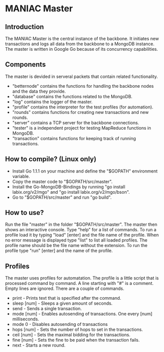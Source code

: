
MANIAC Master
=============

Introduction
------------
The MANIAC Master is the central instance of the backbone. It initiates new transactions and logs all data from the backbone to a MongoDB instance.
The master is written in Google Go because of its concurrency capabilities.

Components
----------
The master is devided in serveral packets that contain related functionality.

- "betternode" contains the functions for handling the backbone nodes and the data they provide.
- "database" contains the functions related to the MongoDB.
- "log" contains the logger of the master.
- "profile" contains the interpreter for the test profiles (for automation).
- "rounds" contains functions for creating new transactions and new rounds.
- "server" contains a TCP server for the backbone connections.
- "tester" is a independent project for testing MapReduce functions in MongoDB.
- "transaction" contains functions for keeping track of running transactions.

How to compile? (Linux only)
---------------------------
- Install Go 1.1.1 on your machine and define the "$GOPATH" environment variable.
- Copy the master code to "$GOPATH/src/master".
- Install the Go-MongoDB-Bindings by running "go install labix.org/v2/mgo" and "go install labix.org/v2/mgo/bson".
- Go to "$GOPATH/src/master" and run "go build".

How to use?
-----------
Run the file "master" in the folder "$GOPATH/src/master".
The master then shows an interactive console. Type "help" for a list of commands.
To run a profile load it by typing "load" [enter] and the file name of the profile.
When no error message is displayed type "list" to list all loaded profiles.
The profile name should be the file name without the extension. To run the profile type "run" [enter] and the name of the profile.

Profiles
--------
The master uses profiles for automatation. The profile is a little script that is processed command by command. A line starting with "#" is a comment. Empty lines are ignored. There are a couple of commands.
- print - Prints text that is specified after the command.
- sleep [num] - Sleeps a given amount of seconds.
- send - Sends a single transaction.
- mode [num] - Enables autosending of transactions. One every [num] milliseconds.
- mode 0 - Disables autosending of transactions
- hops [num] - Sets the number of hops to set in the transactions.
- ceil [num] - Sets the maximal bidding for the transactions.
- fine [num] - Sets the fine to be paid when the transaction fails.
- next - Starts a new round.
